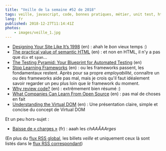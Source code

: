 ```yaml
---
title: "Veille de la semaine #52 de 2018"
tags: veille, javascript, code, bonnes pratiques, métier, unit test, html5, standard, html
lang: fr
published: 2018-12-27T11:14:41Z
photos:
    - images/veille_1.jpg
---
```

* [Designing Your Site Like It’s 1998](https://24ways.org/2018/designing-your-site-like-its-1998/) (en)&nbsp;: ahah le _bon_ vieux temps :)
* [The practical value of semantic HTML](https://www.brucelawson.co.uk/2018/the-practical-value-of-semantic-html/) (en)&nbsp;: et non en HTML, il n'y a pas que `div` et `span`…
* [The Testing Pyramid: Your Blueprint for Automated Testing](https://www.petermorlion.com/the-testing-pyramid-your-blueprint-for-automated-testing/) (en)
* [Stop Learning Frameworks](https://sizovs.net/2018/12/17/stop-learning-frameworks/) (en)&nbsp;: ou les frameworks passent, les fondamentaux restent. Après pour sa propre *employabilité*, connaître un ou des frameworks aide pas mal, mais je crois qu'il faut idéalement savoir regarder un peu plus loin que *le* framework du moment.
* [Why review code?](https://sophiebits.com/2018/12/25/why-review-code.html) (en)&nbsp;: extrêmement bien résumé :)
* [What Companies Can Learn From Open Source](https://www.petermorlion.com/what-companies-can-learn-from-open-source/) (en)&nbsp;: pas mal de choses en fait
* [Understanding the Virtual DOM](https://bitsofco.de/understanding-the-virtual-dom/) (en)&nbsp;: Une présentation claire, simple et concise du concept de Virtual DOM

Et un peu hors-sujet&nbsp;:

* [Baisse de « charges »](https://grisebouille.net/baisse-de-charges/) (fr)&nbsp;: aaah les *chAAÂAArges*

(En plus du [flux RSS global](/rss.xml), les billets *veille*
et uniquement ceux là sont listés dans le [flux RSS correspondant](/rss/veille.xml))
